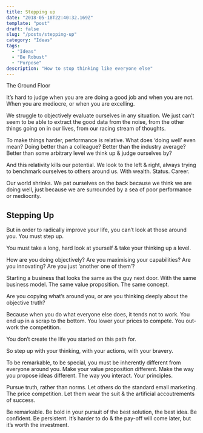 ```yaml
---
title: Stepping up
date: "2018-05-18T22:40:32.169Z"
template: "post"
draft: false
slug: "/posts/stepping-up"
category: "Ideas"
tags:
  - "Ideas"
  - "Be Robust"
  - "Purpose"
description: "How to stop thinking like everyone else"
---
```



The Ground Floor

It’s hard to judge when you are are doing a good job and when you are not. When you are mediocre, or when you are excelling.

We struggle to objectively evaluate ourselves in any situation. We just can’t seem to be able to extract the good data from the noise, from the other things going on in our lives, from our racing stream of thoughts.

To make things harder, performance is relative. What does ‘doing well’ even mean? Doing better than a colleague? Better than the industry average? Better than some arbitrary level we think up & judge ourselves by?

And this relativity kills our potential. We look to the left & right, always trying to benchmark ourselves to others around us. With wealth. Status. Career.

Our world shrinks. We pat ourselves on the back because we think we are doing well, just because we are surrounded by a sea of poor performance or mediocrity.


## Stepping Up

But in order to radically improve your life, you can’t look at those around you. You must step up.

You must take a long, hard look at yourself & take your thinking up a level.

How are you doing objectively? Are you maximising your capabilities? Are you innovating? Are you just ‘another one of them’?

Starting a business that looks the same as the guy next door. With the same business model. The same value proposition. The same concept.

Are you copying what’s around you, or are you thinking deeply about the objective truth?

Because when you do what everyone else does, it tends not to work. You end up in a scrap to the bottom. You lower your prices to compete. You out-work the competition.

You don’t create the life you started on this path for.

So step up with your thinking, with your actions, with your bravery.

To be remarkable, to be special, you must be inherently different from everyone around you. Make your value proposition different. Make the way you propose ideas different. The way you interact. Your principles.

Pursue truth, rather than norms. Let others do the standard email marketing. The price competition. Let them wear the suit & the artificial accoutrements of success.

Be remarkable. Be bold in your pursuit of the best solution, the best idea. Be confident. Be persistent. It’s harder to do & the pay-off will come later, but it’s worth the investment.
